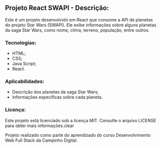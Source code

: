 ## Projeto React SWAPI - Descrição:

Este é um projeto desenvolvido em React que consome a API de planetas do projeto Star Wars (SWAPI). Ele exibe informações sobre alguns planetas da saga Star Wars, como nome, clima, terreno, população, entre outros.

### Tecnologias:

* HTML;
* CSS;
* Java Script;
* React.

### Aplicabilidades:

* Descrição dos planetas da saga Star Wars;
* Informações específicas sobre cada planeta.

### Licença:

Este projeto está licenciado sob a licença MIT. Consulte o arquivo LICENSE para obter mais informações.clear

Projeto realizado como parte do aprendizado do curso Desenvolvimento Web Full Stack da Campinho Digital.



